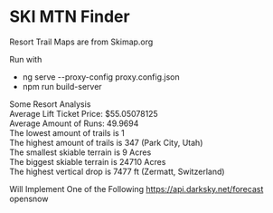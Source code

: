 # SKI MTN Finder

Resort Trail Maps are from Skimap.org

Run with 
* ng serve --proxy-config proxy.config.json
* npm run build-server

Some Resort Analysis<br/>
Average Lift Ticket Price: $55.05078125<br/>
Average Amount of Runs: 49.9694<br/>
The lowest amount of trails is 1<br/>
The highest amount of trails is 347 (Park City, Utah)<br/>
The smallest skiable terrain is 9 Acres<br/>
The biggest skiable terrain is 24710 Acres<br/>
The highest vertical drop is 7477 ft (Zermatt, Switzerland)<br/>


Will Implement One of the Following
https://api.darksky.net/forecast
opensnow